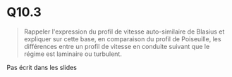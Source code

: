 # Q10.3

> Rappeler l'expression du profil de vitesse auto-similaire de Blasius et expliquer sur cette base, en comparaison du profil de Poiseuille, les différences entre un profil de vitesse en conduite suivant que le régime est laminaire ou turbulent.

Pas écrit dans les slides